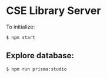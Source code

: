 # CSE Library Server

To initialize:

```bash
$ npm start
```

## Explore database:

```bash
$ npm run prisma:studio
```